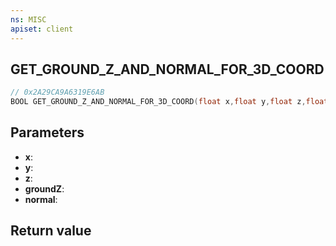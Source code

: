 ```yaml
---
ns: MISC
apiset: client
---
```

## GET_GROUND_Z_AND_NORMAL_FOR_3D_COORD

```c
// 0x2A29CA9A6319E6AB
BOOL GET_GROUND_Z_AND_NORMAL_FOR_3D_COORD(float x,float y,float z,float* groundZ,Vector3* normal);
```


## Parameters
* **x**:
* **y**:
* **z**:
* **groundZ**:
* **normal**:

## Return value